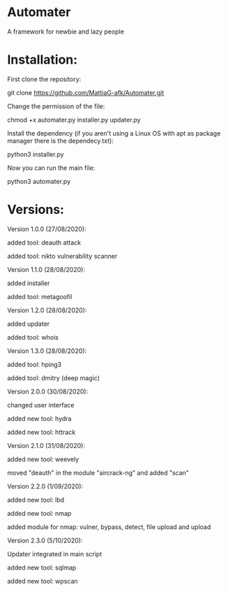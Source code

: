 # Automater
A framework for newbie and lazy people

# Installation:

First clone the repository:

git clone https://github.com/MattiaG-afk/Automater.git

Change the permission of the file:

chmod +x automater.py installer.py updater.py

Install the dependency (if you aren't using a Linux OS with apt as package manager there is the dependecy.txt):

python3 installer.py

Now you can run the main file:

python3 automater.py

# Versions:

Version 1.0.0 (27/08/2020):

  added tool: deauth attack
  
  added tool: nikto vulnerability scanner

Version 1.1.0 (28/08/2020):

  added installer
  
  added tool: metagoofil 
  
Version 1.2.0 (28/08/2020):

  added updater
  
  added tool: whois

Version 1.3.0 (28/08/2020):

  added tool: hping3
  
  added tool: dmitry (deep magic)
  
Version 2.0.0 (30/08/2020):

  changed user interface
  
  added new tool: hydra
  
  added new tool: httrack
  
Version 2.1.0 (31/08/2020):
  
  added new tool: weevely
  
  moved "deauth" in the module "aircrack-ng" and added "scan"

Version 2.2.0 (1/09/2020):
  
  added new tool: lbd
  
  added new tool: nmap
  
  added module for nmap: vulner, bypass, detect, file upload and upload

Version 2.3.0 (5/10/2020):

  Updater integrated in main script

  added new tool: sqlmap
  
  added new tool: wpscan

